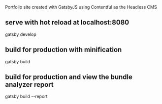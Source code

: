 Portfolio site created with GatsbyJS using Contentful as the Headless CMS

## serve with hot reload at localhost:8080
gatsby develop

## build for production with minification
gatsby build

## build for production and view the bundle analyzer report
gatsby build --report

